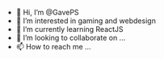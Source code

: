 - 👋 Hi, I’m @GavePS
- 👀 I’m interested in gaming and webdesign
- 🌱 I’m currently learning ReactJS
- 💞️ I’m looking to collaborate on ...
- 📫 How to reach me ...

<!---
GavePS/GavePS is a ✨ special ✨ repository because its `README.md` (this file) appears on your GitHub profile.
You can click the Preview link to take a look at your changes.
--->
